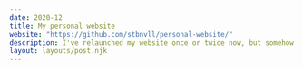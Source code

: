 ```yaml
---
date: 2020-12
title: My personal website
website: "https://github.com/stbnvll/personal-website/"
description: I've relaunched my website once or twice now, but somehow I was never really happy with it. After a while it always bumbled along and rarely got new content. Most of the time I just wanted to try out a new framework or a special lib. Once that was done, I subconsciously checked the whole thing off. With this sweetie here that should be different.
layout: layouts/post.njk
---
```

